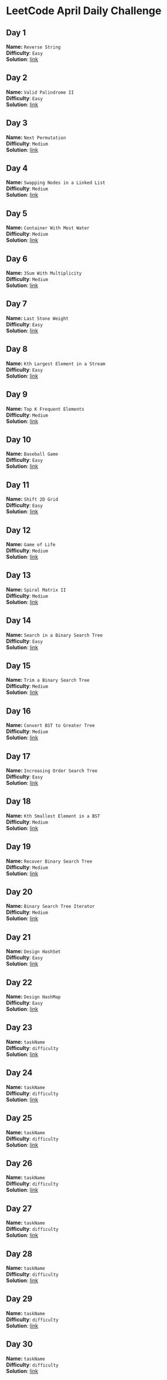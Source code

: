 # LeetCode April Daily Challenge
## Day 1
**Name:** `Reverse String`  
**Difficulty**: `Easy`  
**Solution**: [link](https://github.com/SmartOven/Java-projects/tree/main/LeetCode/DailyChallenge/April/src/Day1)
## Day 2
**Name:** `Valid Palindrome II`  
**Difficulty**: `Easy`  
**Solution**: [link](https://github.com/SmartOven/Java-projects/tree/main/LeetCode/DailyChallenge/April/src/Day2)
## Day 3
**Name:** `Next Permutation`  
**Difficulty**: `Medium`  
**Solution**: [link](https://github.com/SmartOven/Java-projects/tree/main/LeetCode/DailyChallenge/April/src/Day3)
## Day 4
**Name:** `Swapping Nodes in a Linked List`  
**Difficulty**: `Medium`  
**Solution**: [link](https://github.com/SmartOven/Java-projects/tree/main/LeetCode/DailyChallenge/April/src/Day4)
## Day 5
**Name:** `Container With Most Water`  
**Difficulty**: `Medium`  
**Solution**: [link](https://github.com/SmartOven/Java-projects/tree/main/LeetCode/DailyChallenge/April/src/Day5)
## Day 6
**Name:** `3Sum With Multiplicity`  
**Difficulty**: `Medium`  
**Solution**: [link](https://github.com/SmartOven/Java-projects/tree/main/LeetCode/DailyChallenge/April/src/Day6)
## Day 7
**Name:** `Last Stone Weight`  
**Difficulty**: `Easy`  
**Solution**: [link](https://github.com/SmartOven/Java-projects/tree/main/LeetCode/DailyChallenge/April/src/Day7)
## Day 8
**Name:** `Kth Largest Element in a Stream`  
**Difficulty**: `Easy`  
**Solution**: [link](https://github.com/SmartOven/Java-projects/tree/main/LeetCode/DailyChallenge/April/src/Day8)
## Day 9
**Name:** `Top K Frequent Elements`  
**Difficulty**: `Medium`  
**Solution**: [link](https://github.com/SmartOven/Java-projects/tree/main/LeetCode/DailyChallenge/April/src/Day9)
## Day 10
**Name:** `Baseball Game`  
**Difficulty**: `Easy`  
**Solution**: [link](https://github.com/SmartOven/Java-projects/tree/main/LeetCode/DailyChallenge/April/src/Day10)
## Day 11
**Name:** `Shift 2D Grid`  
**Difficulty**: `Easy`  
**Solution**: [link](https://github.com/SmartOven/Java-projects/tree/main/LeetCode/DailyChallenge/April/src/Day11)
## Day 12
**Name:** `Game of Life`  
**Difficulty**: `Medium`  
**Solution**: [link](https://github.com/SmartOven/Java-projects/tree/main/LeetCode/DailyChallenge/April/src/Day12)
## Day 13
**Name:** `Spiral Matrix II`  
**Difficulty**: `Medium`  
**Solution**: [link](https://github.com/SmartOven/Java-projects/tree/main/LeetCode/DailyChallenge/April/src/Day13)
## Day 14
**Name:** `Search in a Binary Search Tree`  
**Difficulty**: `Easy`  
**Solution**: [link](https://github.com/SmartOven/Java-projects/tree/main/LeetCode/DailyChallenge/April/src/Day14)
## Day 15
**Name:** `Trim a Binary Search Tree`  
**Difficulty**: `Medium`  
**Solution**: [link](https://github.com/SmartOven/Java-projects/tree/main/LeetCode/DailyChallenge/April/src/Day15)
## Day 16
**Name:** `Convert BST to Greater Tree`  
**Difficulty**: `Medium`  
**Solution**: [link](https://github.com/SmartOven/Java-projects/tree/main/LeetCode/DailyChallenge/April/src/Day16)
## Day 17
**Name:** `Increasing Order Search Tree`  
**Difficulty**: `Easy`  
**Solution**: [link](https://github.com/SmartOven/Java-projects/tree/main/LeetCode/DailyChallenge/April/src/Day17)
## Day 18
**Name:** `Kth Smallest Element in a BST`  
**Difficulty**: `Medium`  
**Solution**: [link](https://github.com/SmartOven/Java-projects/tree/main/LeetCode/DailyChallenge/April/src/Day18)
## Day 19
**Name:** `Recover Binary Search Tree`  
**Difficulty**: `Medium`  
**Solution**: [link](https://github.com/SmartOven/Java-projects/tree/main/LeetCode/DailyChallenge/April/src/Day19)
## Day 20
**Name:** `Binary Search Tree Iterator`  
**Difficulty**: `Medium`  
**Solution**: [link](https://github.com/SmartOven/Java-projects/tree/main/LeetCode/DailyChallenge/April/src/Day20)
## Day 21
**Name:** `Design HashSet`  
**Difficulty**: `Easy`  
**Solution**: [link](https://github.com/SmartOven/Java-projects/tree/main/LeetCode/DailyChallenge/April/src/Day21)
## Day 22
**Name:** `Design HashMap`  
**Difficulty**: `Easy`  
**Solution**: [link](https://github.com/SmartOven/Java-projects/tree/main/LeetCode/DailyChallenge/April/src/Day22)
## Day 23
**Name:** `taskName`  
**Difficulty**: `difficulty`  
**Solution**: [link](https://github.com/SmartOven/Java-projects/tree/main/LeetCode/DailyChallenge/April/src/Day23)
## Day 24
**Name:** `taskName`  
**Difficulty**: `difficulty`  
**Solution**: [link](https://github.com/SmartOven/Java-projects/tree/main/LeetCode/DailyChallenge/April/src/Day24)
## Day 25
**Name:** `taskName`  
**Difficulty**: `difficulty`  
**Solution**: [link](https://github.com/SmartOven/Java-projects/tree/main/LeetCode/DailyChallenge/April/src/Day25)
## Day 26
**Name:** `taskName`  
**Difficulty**: `difficulty`  
**Solution**: [link](https://github.com/SmartOven/Java-projects/tree/main/LeetCode/DailyChallenge/April/src/Day26)
## Day 27
**Name:** `taskName`  
**Difficulty**: `difficulty`  
**Solution**: [link](https://github.com/SmartOven/Java-projects/tree/main/LeetCode/DailyChallenge/April/src/Day27)
## Day 28
**Name:** `taskName`  
**Difficulty**: `difficulty`  
**Solution**: [link](https://github.com/SmartOven/Java-projects/tree/main/LeetCode/DailyChallenge/April/src/Day28)
## Day 29
**Name:** `taskName`  
**Difficulty**: `difficulty`  
**Solution**: [link](https://github.com/SmartOven/Java-projects/tree/main/LeetCode/DailyChallenge/April/src/Day29)
## Day 30
**Name:** `taskName`  
**Difficulty**: `difficulty`  
**Solution**: [link](https://github.com/SmartOven/Java-projects/tree/main/LeetCode/DailyChallenge/April/src/Day30)
